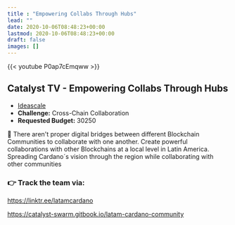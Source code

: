 ```yaml
---
title : "Empowering Collabs Through Hubs"
lead: ""
date: 2020-10-06T08:48:23+00:00
lastmod: 2020-10-06T08:48:23+00:00
draft: false
images: []
---
```


{{<  youtube P0ap7cEmqww >}}

## Catalyst TV - Empowering Collabs Through Hubs

- [Ideascale](https://cardano.ideascale.com/c/idea/421804)
- **Challenge:** Cross-Chain Collaboration
- **Requested Budget:** 30250

🌟 There aren't proper digital bridges between different Blockchain Communities to collaborate with one another. Create powerful collaborations with other Blockchains at a local level in Latin America. Spreading Cardano´s vision through the region while collaborating with other communities

### 👉  Track the team via:

<https://linktr.ee/latamcardano>

<https://catalyst-swarm.gitbook.io/latam-cardano-community>

